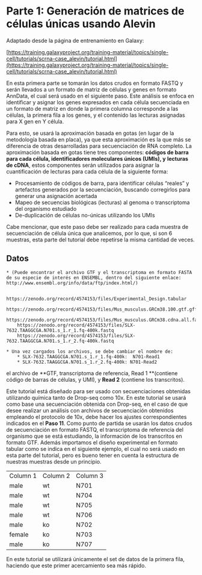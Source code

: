 # Parte 1: Generación de matrices de células únicas usando Alevin

Adaptado desde la página de entrenamiento en Galaxy:

[https://training.galaxyproject.org/training-material/topics/single-cell/tutorials/scrna-case_alevin/tutorial.html](https://training.galaxyproject.org/training-material/topics/single-cell/tutorials/scrna-case_alevin/tutorial.html)

En esta primera parte se tomarán los datos crudos en formato FASTQ y serán llevados a un formato de matriz de células y genes en formato AnnData, el cual será usado en el siguiente paso. Este análisis se enfoca en identificar y asignar los genes expresados en cada célula secuenciada en un formato de matriz en donde la primera columna corresponde a las células, la primera fila a los genes, y el contenido las lecturas asignadas para X gen en Y célula.

Para esto, se usará la aproximación basada en gotas (en lugar de la metodología basada en placa), ya que esta aproximación es la que más se diferencia de otras desarrolladas para secuenciación de RNA completo. La aproximación basada en gotas tiene tres componentes: **códigos de barra para cada célula, identificadores moleculares únicos (UMIs), y** **lecturas de cDNA**, estos componentes serán utilizados para asignar la cuantificación de lecturas para cada célula de la siguiente forma:

* Procesamiento de códigos de barra, para identificar células “reales” y artefactos generados por la secuenciación, buscando corregirlos para generar una asignación acertada
* Mapeo de secuencias biológicas (lecturas) al genoma o transcriptoma del organismo estudiado
* De-duplicación de células no-únicas utilizando los UMIs

Cabe mencionar, que este paso debe ser realizado para cada muestra de secuenciación de célula única que analicemos, por lo que, si son 6 muestras, esta parte del tutorial debe repetirse la misma cantidad de veces.

## Datos 

    * (Puede encontrar el archivo GTF y el transcriptoma en formato FASTA de su especie de interés en ENSEMBL, dentro del siguiente enlace: http://www.ensembl.org/info/data/ftp/index.html/)

```
    https://zenodo.org/record/4574153/files/Experimental_Design.tabular
    https://zenodo.org/record/4574153/files/Mus_musculus.GRCm38.100.gtf.gff
    https://zenodo.org/record/4574153/files/Mus_musculus.GRCm38.cdna.all.fa.fasta
    https://zenodo.org/record/4574153/files/SLX-7632.TAAGGCGA.N701.s_1.r_1.fq-400k.fastq
    https://zenodo.org/record/4574153/files/SLX-7632.TAAGGCGA.N701.s_1.r_2.fq-400k.fastq
```

    * Una vez cargados los archivos, se debe cambiar el nombre de:
        * SLX-7632.TAAGGCGA.N701.s_1.r_1.fq-400k:  N701-Read1
        * SLX-7632.TAAGGCGA.N701.s_1.r_2.fq-400k: N701-Read2

el archivo de **GTF, transcriptoma de referencia, Read 1 **(contiene código de barras de células, y UMI), y **Read 2** (contiene los transcritos).

Este tutorial está diseñado para ser usado con secuenciaciones obtenidas utilizando química tanto de Drop-seq como 10x. En este tutorial se usará como base una secuenciación obtenida con Drop-seq, en el caso de que desee realizar un análisis con archivos de secuenciación obtenidos empleando el protocolo de 10x, debe hacer los ajustes correspondientes indicados en el **Paso 11**. Como punto de partida se usarán los datos crudos de secuenciación en formato FASTQ, el transcriptoma de referencia del organismo que se está estudiando, la información de los transcritos en formato GTF. Además importamos el diseño experimental en formato tabular como se indica en el siguiente ejemplo, el cual no será usado en esta parte del tutorial, pero es bueno tener en cuenta la estructura de nuestras muestras desde un principio.

<table>
  <tr>
   <td>Column 1
   </td>
   <td>Column 2
   </td>
   <td>Column 3
   </td>
  </tr>
  <tr>
   <td>male
   </td>
   <td>wt
   </td>
   <td>N701
   </td>
  </tr>
  <tr>
   <td>male
   </td>
   <td>wt
   </td>
   <td>N704
   </td>
  </tr>
  <tr>
   <td>male
   </td>
   <td>wt
   </td>
   <td>N705
   </td>
  </tr>
  <tr>
   <td>male
   </td>
   <td>wt
   </td>
   <td>N706
   </td>
  </tr>
  <tr>
   <td>male
   </td>
   <td>ko
   </td>
   <td>N702
   </td>
  </tr>
  <tr>
   <td>female
   </td>
   <td>ko
   </td>
   <td>N703
   </td>
  </tr>
  <tr>
   <td>male
   </td>
   <td>ko
   </td>
   <td>N707
   </td>
  </tr>
</table>

En este tutorial se utilizará únicamente el set de datos de la primera fila, haciendo que este primer acercamiento sea más rápido.
